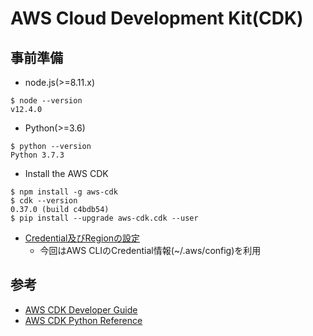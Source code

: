 # AWS Cloud Development Kit(CDK)

## 事前準備

- node.js(>=8.11.x)
```
$ node --version
v12.4.0
```

- Python(>=3.6)
```
$ python --version
Python 3.7.3
```

- Install the AWS CDK
```
$ npm install -g aws-cdk
$ cdk --version
0.37.0 (build c4bdb54)
$ pip install --upgrade aws-cdk.cdk --user
```

- [Credential及びRegionの設定](https://docs.aws.amazon.com/ja_jp/cdk/latest/guide/getting_started.html#getting_started_credentials)
  - 今回はAWS CLIのCredential情報(~/.aws/config)を利用

## 参考
- [AWS CDK Developer Guide](https://docs.aws.amazon.com/ja_jp/cdk/latest/guide/home.html)
- [AWS CDK Python Reference](https://docs.aws.amazon.com/cdk/api/latest/python/index.html)
